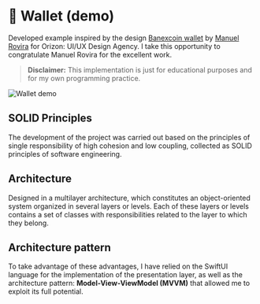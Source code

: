 # 💸 Wallet (demo)

Developed example inspired by the design [Banexcoin wallet](https://dribbble.com/shots/15681104-Banexcoin-wallet?utm_source=Clipboard_Shot&utm_campaign=ManuelRovira&utm_content=Banexcoin%20wallet%20%F0%9F%92%B3&utm_medium=Social_Share&utm_source=Clipboard_Shot&utm_campaign=ManuelRovira&utm_content=Banexcoin%20wallet%20%F0%9F%92%B3&utm_medium=Social_Share) by [Manuel Rovira](https://dribbble.com/ManuelRovira) for Orizon: UI/UX Design Agency. I take this opportunity to congratulate Manuel Rovira for the excellent work.

> **Disclaimer:** This implementation is just for educational purposes and for my own programming practice.

![Wallet demo](wallet-demo.gif)

## SOLID Principles
The development of the project was carried out based on the principles of single responsibility of high cohesion and low coupling, collected as SOLID principles of software engineering. 

## Architecture
Designed in a multilayer architecture, which constitutes an object-oriented system organized in several layers or levels. Each of these layers or levels contains a set of classes with responsibilities related to the layer to which they belong.  

## Architecture pattern
To take advantage of these advantages, I have relied on the SwiftUI language for the implementation of the presentation layer, as well as the architecture pattern: **Model-View-ViewModel (MVVM)** that allowed me to exploit its full potential.